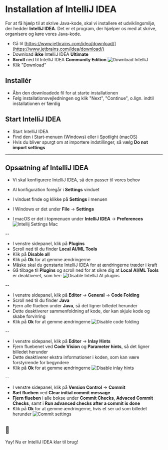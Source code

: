# Installation af IntelliJ IDEA

For at få hjælp til at skrive Java-kode, skal vi installere et udviklingsmiljø, der hedder **IntelliJ IDEA**. Det er et program, der hjælper os med at skrive, organisere og køre vores Java-kode.

- Gå til [https://www.jetbrains.com/idea/download/](https://www.jetbrains.com/idea/download/)
- Download **ikke** IntelliJ IDEA **Ultimate**
- **Scroll** ned til IntelliJ IDEA **Community Edition**
    ![Download IntelliJ](img/download-intellij.png)
- Klik "Download"

## Installér

- Åbn den downloadede fil for at starte installationen
- Følg installationsvejledningen og klik "Next", "Continue", o.lign. indtil installationen er færdig

## Start IntelliJ IDEA

- Start IntelliJ IDEA
- Find den i Start-menuen (Windows) eller i Spotlight (macOS)
- Hvis du bliver spurgt om at importere indstillinger, så vælg **Do not import settings**

---

## Opsætning af IntelliJ IDEA

- Vi skal konfigurere IntelliJ IDEA, så den passer til vores behov

- Al konfiguration foregår i **Settings** vinduet
- I vinduet finde og klikke på **Settings** i menuen
- I Windows er det under **File** → **Settings**
- I macOS er det i topmenuen under **IntelliJ IDEA** → **Preferences**
    ![Intellij Settings Mac](img/intellij-settings-mac.png)

--

- I venstre sidepanel, klik på **Plugins**
- Scroll ned til du finder **Local AI/ML Tools**
- Klik på **Disable all**
- Klik på **Ok** for at gemme ændringerne
- Måske skal du genstarte IntelliJ IDEA for at ændringerne træder i kraft
- Gå tilbage til **Plugins** og scroll ned for at sikre dig at **Local AI/ML Tools** er deaktiveret, som her:
![Disable IntelliJ AI plugins](img/intellij-ai.png)

--

- I venstre sidepanel, klik på **Editor** → **General** → **Code Folding**
- Scroll ned til du finder **Java**
- Fjern alle flueben under **Java**, så det ligner billedet herunder
- Dette deaktiverer sammenfoldning af kode, der kan skjule kode og skabe forvirring
- Klik på **Ok** for at gemme ændringerne
![Disable code folding](img/intellij-codefold.png)

--

- I venstre sidepanel, klik på **Editor** → **Inlay Hints**
- Fjern fluebenet ved **Code Vision** og **Parameter hints**, så det ligner billedet herunder
- Dette deaktiverer ekstra informationer i koden, som kan være forstyrrende for begyndere
- Klik på **Ok** for at gemme ændringerne
![Disable inlay hints](img/intellij-inlays.png)

--

- I venstre sidepanel, klik på **Version Control** → **Commit**
- **Sæt flueben** ved **Clear initial commit message**
- **Fjern flueben** i alle bokse under **Commit Checks**, **Advaced Commit Checks**, samt i **Run advanced checks after a commit is done**
- Klik på **Ok** for at gemme ændringerne, hvis et ser ud som billedet herunder
![Commit settings](img/intellij-versioncontrol.png)

## 🎉
Yay! Nu er IntelliJ IDEA klar til brug!
